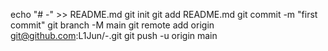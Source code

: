 echo "# -" >> README.md
git init
git add README.md
git commit -m "first commit"
git branch -M main
git remote add origin git@github.com:L1Jun/-.git
git push -u origin main
